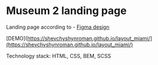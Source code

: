 # Museum 2 landing page
Landing page according to - [Figma design](https://www.figma.com/file/HL3XGt5ZatvJoYBhOaWY5x/museum-prototype?node-id=323%3A1957)  

[DEMO](https://shevchyshynroman.github.io/layout_miami/](https://shevchyshynroman.github.io/layout_miami/)  

Technology stack: HTML, CSS, BEM, SCSS  
